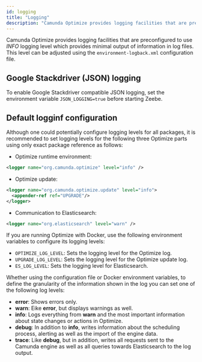 ```yaml
---
id: logging
title: "Logging"
description: "Camunda Optimize provides logging facilities that are preconfigured to use INFO logging level which provides minimal output of information in log files."
---
```


Camunda Optimize provides logging facilities that are preconfigured to use
_INFO_ logging level which provides minimal output of information in log files.
This level can be adjusted using the `environment-logback.xml` configuration file.

## Google Stackdriver (JSON) logging

To enable Google Stackdriver compatible JSON logging, set the environment variable `JSON_LOGGING=true` before starting Zeebe.

## Default logginf configuration

Although one could potentially configure logging levels for all packages, it
is recommended to set logging levels for the following three Optimize parts using only exact package
reference as follows:

- Optimize runtime environment:

```xml
<logger name="org.camunda.optimize" level="info" />
```

- Optimize update:

```xml
<logger name="org.camunda.optimize.update" level="info">
  <appender-ref ref="UPGRADE"/>
</logger>
```

- Communication to Elasticsearch:

```xml
<logger name="org.elasticsearch" level="warn" />
```

If you are running Optimize with Docker, use the following environment variables to configure its logging levels:

- `OPTIMIZE_LOG_LEVEL`: Sets the logging level for the Optimize log.
- `UPGRADE_LOG_LEVEL`: Sets the logging level for the Optimize update log.
- `ES_LOG_LEVEL`: Sets the logging level for Elasticsearch.

Whether using the configuration file or Docker environment variables, to define the granularity of the information shown in the log you can set one of the following log levels:

- **error**: Shows errors only.
- **warn**: Eike **error**, but displays warnings as well.
- **info**: Logs everything from **warn** and the most important information about state changes or actions in Optimize.
- **debug**: In addition to **info**, writes information about the scheduling process, alerting as well as the import of the engine data.
- **trace**: Like **debug**, but in addition, writes all requests sent to the Camunda engine as well as all queries towards Elasticsearch to the log output.
